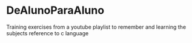 # DeAlunoParaAluno
Training exercises from a youtube playlist to remember and learning the subjects reference to c language
